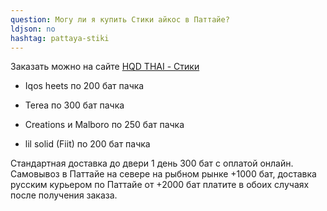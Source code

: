 ```yaml
---
question: Могу ли я купить Стики айкос в Паттайе?
ldjson: no
hashtag: pattaya-stiki
---
```


Заказать можно на сайте [HQD THAI - Стики](https://hqdthai.ru/stiki/iqosstiki/)

* Iqos heets по 200 бат пачка

* Terea по 300 бат пачка

* Creations и Malboro по 250 бат пачка 

* lil solid (Fiit) по 200 бат пачка 

Стандартная доставка до двери 1 день  300 бат с оплатой онлайн. Самовывоз в Паттайе на севере на рыбном рынке +1000 бат, доставка русским курьером по Паттайе от +2000 бат платите в обоих случаях после получения заказа. 
